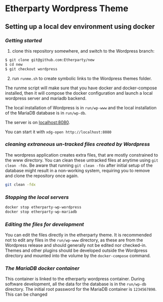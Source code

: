 # **Etherparty Wordpress Theme**

## **Setting up a local dev environment using docker**

### ***Getting started***
1) clone this repository somewhere, and switch to the Wordpress branch:
```bash
$ git clone git@github.com:Etherparty/new
$ cd new
$ git checkout wordpress
```
2) run `runme.sh` to create symbolic links to the Wordpress themes folder.

The runme script will make sure that you have docker and
docker-compose installed, then it will compose the docker
configuration and launch a local wordpress server and mariadb backend.

The local installation of Wordpress is in `run/wp-www` and the local
installation of the MariaDB database is in `run/wp-db`.

The server is on [localhost:8080](http://localhost:8080).

You can start it with `xdg-open http://localhost:8080`


### ***cleaning extraneous un-tracked files created by Wordpress***

The wordpress application creates extra files, that are mostly constrained
to the www directory. You can clean these untracked files at anytime
using `git clean -fdx`. Be aware that running `git clean -fdx` after
initial setup of the database might result in a non-working system,
requiring you to remove and clone the repository once again.

```bash
git clean -fdx
```

### ***Stopping the local servers***
```bash
docker stop etherparty-wp-wordpress
docker stop etherparty-wp-mariadb
```

### ***Editing the files for development***

You can edit the files directly in the etherparty theme.  It is
recommended not to edit any files in the `run/wp-www` directory, as
these are from the Wordpress release and should generally not be
edited nor checked-in. Themes and other plugins should be developed
outside the Wordpress directory and mounted into the volume by the
`docker-compose` command.

### ***The MariaDB docker container***

This container is linked to the etherparty wordpress container.
During software development, all the data for the database is in the
`run/wp-db` directory. The initial root password for the MariaDB
container is `1234567890`. This can be changed
